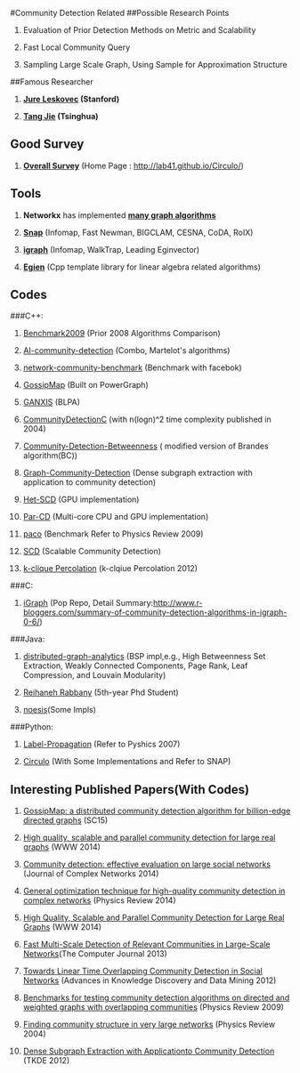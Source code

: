 #Community Detection Related 
##Possible Research Points
1. Evaluation of Prior Detection Methods on Metric and Scalability  

2. Fast Local Community Query  

2. Sampling Large Scale Graph, Using Sample for Approximation Structure  

##Famous Researcher
1. **[Jure Leskovec](http://cs.stanford.edu/people/jure/) (Stanford)**  

10. **[Tang Jie](http://keg.cs.tsinghua.edu.cn/jietang/) (Tsinghua)**  

## Good Survey
1. **[Overall Survey](http://lab41.github.io/survey-community-detection/)** (Home Page : http://lab41.github.io/Circulo/)  

## Tools
1. **Networkx** has implemented **[many graph algorithms](http://networkx.github.io/documentation/networkx-1.10/reference/algorithms.html)**  

2. **[Snap](https://github.com/snap-stanford/snap)** (Infomap, Fast Newman, BIGCLAM, CESNA, CoDA, RoIX)  

3. **[igraph](https://github.com/igraph/igraph)** (Infomap, WalkTrap, Leading Eginvector)  

2. **[Egien](http://eigen.tuxfamily.org/index.php?title=Main_Page)** (Cpp template library for linear algebra related algorithms)  

## Codes
###C++:
1. [Benchmark2009](https://sites.google.com/site/santofortunato/inthepress2) (Prior 2008 Algorithms Comparison)  

1. [AI-community-detection](https://github.com/sina-khorami/AI-community-detection) (Combo, Martelot's algorithms)  

2. [network-community-benchmark](https://github.com/conradlee/network-community-benchmark) (Benchmark with facebok)  

3. [GossipMap](https://github.com/uwescience/GossipMap) (Built on PowerGraph)  

4. [GANXIS](https://sites.google.com/site/communitydetectionslpa/) (BLPA)  

5. [CommunityDetectionC](https://github.com/ddvlamin/CommunityDetectionC) (with n(logn)^2 time complexity published in 2004)  

6. [Community-Detection-Betweenness](https://github.com/sidrakesh/Community-Detection-Betweenness) ( modified version of Brandes algorithm(BC))  

7. [Graph-Community-Detection](https://github.com/sranshous/Graph-Community-Detection) (Dense subgraph extraction with application to community detection)  

8. [Het-SCD](https://github.com/Het-SCD/Het-SCD) (GPU implementation)  

9. [Par-CD](https://github.com/stijnh/Par-CD) (Multi-core CPU and GPU implementation)  

10. [paco](https://github.com/CarloNicolini/paco) (Benchmark Refer to Physics Review 2009)  

11. [SCD](https://github.com/DAMA-UPC/SCD) (Scalable Community Detection)  

12. [k-clique Percolation](https://sites.google.com/site/cliqueperccomp/) (k-clqiue Percolation 2012)  

###C:
1. [iGraph](https://github.com/igraph/igraph/tree/master/src) (Pop Repo, Detail Summary:http://www.r-bloggers.com/summary-of-community-detection-algorithms-in-igraph-0-6/)  

###Java:
1. [distributed-graph-analytics](https://github.com/Sotera/distributed-graph-analytics) (BSP impl,e.g., High Betweenness Set Extraction, Weakly Connected Components, Page Rank, Leaf Compression, and Louvain Modularity)  

2. [Reihaneh Rabbany](https://github.com/rabbanyk/CommunityEvaluation) (5th-year Phd Student)  

3. [noesis](https://github.com/sisusisu/noesis)(Some Impls)  

###Python:
1. [Label-Propagation](https://github.com/liyanghua/Label-Propagation) (Refer to Pyshics 2007)  

2. [Circulo](https://github.com/Lab41/Circulo) (With Some Implementations and Refer to SNAP)  

## Interesting Published Papers(With Codes)
1. [GossipMap: a distributed community detection algorithm for billion-edge directed graphs](http://dl.acm.org/citation.cfm?id=2807668) (SC15)  

2. [High quality, scalable and parallel community detection for large real graphs](http://www.dama.upc.edu/publications/fp546prat.pdf) (WWW 2014)

2. [Community detection: effective evaluation on large social networks](http://comnet.oxfordjournals.org/content/2/1/19.full.pdf+html) (Journal of Complex Networks 2014)  

3. [General optimization technique for high-quality community detection in complex networks](http://journals.aps.org/pre/pdf/10.1103/PhysRevE.90.012811) (Physics Review 2014)  

9. [High Quality, Scalable and Parallel Community Detection for Large Real Graphs](http://delivery.acm.org/10.1145/2570000/2568010/p225-prat.pdf) (WWW 2014)  

4. [Fast Multi-Scale Detection of Relevant Communities in Large-Scale Networks](http://comjnl.oxfordjournals.org/content/early/2013/01/22/comjnl.bxt002.full.pdf+html)(The Computer Journal 2013)  

5. [Towards Linear Time Overlapping Community Detection in Social Networks](http://arxiv.org/pdf/1202.2465.pdf) (Advances in Knowledge Discovery and Data Mining 2012)  

6. [Benchmarks for testing community detection algorithms on directed and weighted graphs with overlapping communities](http://journals.aps.org/pre/pdf/10.1103/PhysRevE.80.016118) (Physics Review 2009)  

7. [Finding community structure in very large networks](http://journals.aps.org/pre/pdf/10.1103/PhysRevE.70.066111) (Physics Review 2004)  

8. [Dense Subgraph Extraction with Applicationto Community Detection](http://ieeexplore.ieee.org/stamp/stamp.jsp?tp=&arnumber=5677532) (TKDE 2012)  


